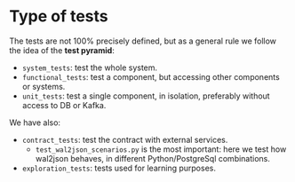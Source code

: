 # Type of tests

The tests are not 100% precisely defined, but as a general rule we follow the idea of the **test pyramid**:

* `system_tests`: test the whole system.
* `functional_tests`: test a component, but accessing other components or systems.
* `unit_tests`: test a single component, in isolation, preferably without access to DB or Kafka.

We have also:

* `contract_tests`: test the contract with external services.
  * `test_wal2json_scenarios.py` is the most important: here we test how wal2json behaves,
    in different Python/PostgreSql combinations.
* `exploration_tests`: tests used for learning purposes.

